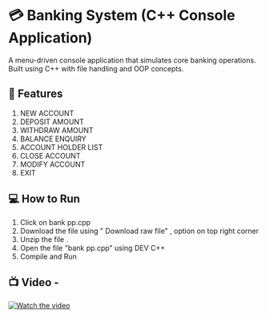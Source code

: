 # 💳 Banking System (C++ Console Application)

A menu-driven console application that simulates core banking operations. Built using C++ with file handling and OOP concepts.

## 🚀 Features
1. NEW ACCOUNT
2. DEPOSIT AMOUNT
3. WITHDRAW AMOUNT
4. BALANCE ENQUIRY
5. ACCOUNT HOLDER LIST
6. CLOSE ACCOUNT
7. MODIFY ACCOUNT
8. EXIT

## 💻 How to Run

1. Click on bank pp.cpp
2. Download the file using " Download raw file" , option on top right corner
3. Unzip the file .
4. Open the file "bank pp.cpp" using DEV C++
5. Compile and Run

## 📺 Video -
[![Watch the video](https://img.youtube.com/vi/1JZrGPD5LtM/0.jpg)](https://youtu.be/1JZrGPD5LtM)




